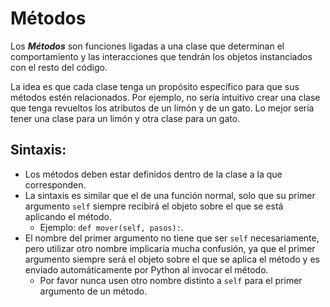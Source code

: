 Métodos
=========

Los ***Métodos*** son funciones ligadas a una clase que determinan el comportamiento y las interacciones que tendrán los objetos instanciados con el resto del código.

La idea es que cada clase tenga un propósito específico para que sus métodos estén relacionados. Por ejemplo, no sería intuitivo crear una clase que tenga revueltos los atributos de un limón y de un gato. Lo mejor sería tener una clase para un limón y otra clase para un gato.

Sintaxis:
----------

* Los métodos deben estar definidos dentro de la clase a la que corresponden.
* La sintaxis es similar que el de una función normal, solo que su primer argumento `self` siempre recibirá el objeto sobre el que se está aplicando el método.
    * Ejemplo: `def mover(self, pasos):`.
* El nombre del primer argumento no tiene que ser `self` necesariamente, pero utilizar otro nombre implicaría mucha confusión, ya que el primer argumento siempre será el objeto sobre el que se aplica el método y es enviado automáticamente por Python al invocar el método.
    * Por favor nunca usen otro nombre distinto a `self` para el primer argumento de un método.